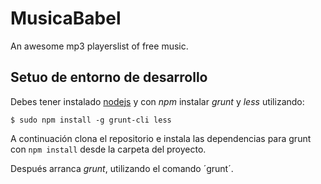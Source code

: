 # MusicaBabel   
An awesome mp3 playerslist of free music.

## Setuo de entorno de desarrollo

Debes tener instalado [nodejs](http://nodejs.org/en/) y con *npm* instalar *grunt* y *less* utilizando:

```
$ sudo npm install -g grunt-cli less
```

A continuación clona el repositorio e instala las dependencias para grunt con `npm install` desde la carpeta del proyecto.

Después arranca *grunt*, utilizando el comando ´grunt´.

